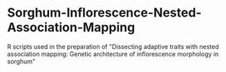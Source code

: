 # Sorghum-Inflorescence-Nested-Association-Mapping
R scripts used in the preparation of "Dissecting adaptive traits with nested association mapping: Genetic architecture of inflorescence morphology in sorghum"
